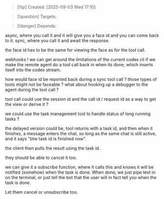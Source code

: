 
>[!tip] Created: [2025-09-03 Wed 17:10]

>[!question] Targets: 

>[!danger] Depends: 

async, where you call it and it will give you a face id and you can come back to it.
sync, where you call it and await the response.

the face id has to be the same for viewing the face as for the tool call.

webhooks !
we can get around the limitations of the current codex cli if we make the remote agent do a tool call back in when its done, which inserts itself into the codex stream.

how would face id be reported back during a sync tool call ?
those types of tools might not be faceable ?
what about hooking up a debugger to the agent during the tool call ?

tool call could use the session id and the call id / request id as a way to get the view or derive it ?

we could use the task management tool to handle status of long running tasks ?

the delayed version could be, tool returns with a task id, and then when it finishes, a message enters the chat, so long as the same chat is still active, and it says "btw task id is finished now".

the client then pulls the result using the task id.

they should be able to cancel it too.

we can give it a subscribe function, where it calls this and knows it will be notified (somehow) when the task is done.  When done, we just pipe text in on the terminal, or just tell the bot that the user will in fact tell you when the task is done.  

Let them cancel or unsubscribe too.